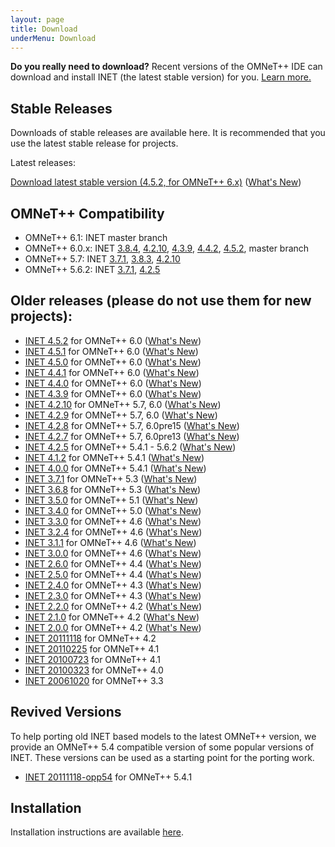 ```yaml
---
layout: page
title: Download
underMenu: Download
---
```


<div class="alert alert-warning">
<b>Do you really need to download?</b> Recent versions of the OMNeT++ IDE can download and install INET (the latest stable version) for you. <a href="Installation.html">Learn more.</a>
</div>

## Stable Releases

Downloads of stable releases are available here. It is recommended that you use the latest stable release for projects.

Latest releases:

<a class="btn btn-primary" href="https://github.com/inet-framework/inet/releases/download/v4.5.2/inet-4.5.2-src.tgz">Download latest stable version (4.5.2, for OMNeT++ 6.x)</a> ([What's New](https://github.com/inet-framework/inet/blob/v4.5.2/WHATSNEW))

## OMNeT++ Compatibility

* OMNeT++ 6.1: INET master branch
* OMNeT++ 6.0.x: INET [3.8.4], [4.2.10], [4.3.9], [4.4.2], [4.5.2], master branch
* OMNeT++ 5.7: INET [3.7.1], [3.8.3], [4.2.10]
* OMNeT++ 5.6.2: INET [3.7.1], [4.2.5]

## Older releases (please do not use them for new projects):

* [INET 4.5.2](https://github.com/inet-framework/inet/releases/download/v4.5.2/inet-4.5.2-src.tgz) for OMNeT++ 6.0 ([What's New](https://github.com/inet-framework/inet/blob/v4.5.2/WHATSNEW))
* [INET 4.5.1](https://github.com/inet-framework/inet/releases/download/v4.5.1/inet-4.5.1-src.tgz) for OMNeT++ 6.0 ([What's New](https://github.com/inet-framework/inet/blob/v4.5.1/WHATSNEW))
* [INET 4.5.0](https://github.com/inet-framework/inet/releases/download/v4.5.0/inet-4.5.0-src.tgz) for OMNeT++ 6.0 ([What's New](https://github.com/inet-framework/inet/blob/v4.5.0/WHATSNEW))
* [INET 4.4.1](https://github.com/inet-framework/inet/releases/download/v4.4.1/inet-4.4.1-src.tgz) for OMNeT++ 6.0 ([What's New](https://github.com/inet-framework/inet/blob/v4.4.1/WHATSNEW))
* [INET 4.4.0](https://github.com/inet-framework/inet/releases/download/v4.4.0/inet-4.4.0-src.tgz) for OMNeT++ 6.0 ([What's New](https://github.com/inet-framework/inet/blob/v4.4.0/WHATSNEW))
* [INET 4.3.9](https://github.com/inet-framework/inet/releases/download/v4.3.9/inet-4.3.9-src.tgz) for OMNeT++ 6.0 ([What's New](https://github.com/inet-framework/inet/blob/v4.3.9/WHATSNEW))
* [INET 4.2.10](https://github.com/inet-framework/inet/releases/download/v4.2.10/inet-4.2.10-src.tgz) for OMNeT++ 5.7, 6.0 ([What's New](https://github.com/inet-framework/inet/blob/v4.2.10/WHATSNEW))
* [INET 4.2.9](https://github.com/inet-framework/inet/releases/download/v4.2.9/inet-4.2.9-src.tgz) for OMNeT++ 5.7, 6.0 ([What's New](https://github.com/inet-framework/inet/blob/v4.2.9/WHATSNEW))
* [INET 4.2.8](https://github.com/inet-framework/inet/releases/download/v4.2.8/inet-4.2.8-src.tgz) for OMNeT++ 5.7, 6.0pre15 ([What's New](https://github.com/inet-framework/inet/blob/v4.2.8/WHATSNEW))
* [INET 4.2.7](https://github.com/inet-framework/inet/releases/download/v4.2.7/inet-4.2.7-src.tgz) for OMNeT++ 5.7, 6.0pre13 ([What's New](https://github.com/inet-framework/inet/blob/v4.2.7/WHATSNEW))
* [INET 4.2.5](https://github.com/inet-framework/inet/releases/download/v4.2.5/inet-4.2.5-src.tgz) for OMNeT++ 5.4.1 - 5.6.2 ([What's New](https://github.com/inet-framework/inet/blob/v4.2.5/WHATSNEW))
* [INET 4.1.2](https://github.com/inet-framework/inet/releases/download/v4.1.2/inet-4.1.2-src.tgz) for OMNeT++ 5.4.1 ([What's New](https://github.com/inet-framework/inet/blob/v4.1.2/WHATSNEW))
* [INET 4.0.0](https://github.com/inet-framework/inet/releases/download/v4.0.0/inet-4.0.0-src.tgz) for OMNeT++ 5.4.1 ([What's New](https://github.com/inet-framework/inet/blob/v4.0.0/WHATSNEW))
* [INET 3.7.1](https://github.com/inet-framework/inet/releases/download/v3.7.1/inet-3.7.1-src.tgz) for OMNeT++ 5.3 ([What's New](https://github.com/inet-framework/inet/blob/v3.7.1/WHATSNEW))
* [INET 3.6.8](https://github.com/inet-framework/inet/releases/download/v3.6.8/inet-3.6.8-src.tgz) for OMNeT++ 5.3 ([What's New](https://github.com/inet-framework/inet/blob/v3.6.8/WHATSNEW))
* [INET 3.5.0](https://github.com/inet-framework/inet/releases/download/v3.5.0/inet-3.5.0-src.tgz) for OMNeT++ 5.1 ([What's New](https://github.com/inet-framework/inet/blob/v3.5.0/WHATSNEW))
* [INET 3.4.0](https://github.com/inet-framework/inet/releases/download/v3.4.0/inet-3.4.0-src.tgz) for OMNeT++ 5.0 ([What's New](https://github.com/inet-framework/inet/blob/v3.4.0/WHATSNEW))
* [INET 3.3.0](https://github.com/inet-framework/inet/releases/download/v3.3.0/inet-3.3.0-src.tgz) for OMNeT++ 4.6 ([What's New](https://github.com/inet-framework/inet/blob/v3.3.0/WHATSNEW))
* [INET 3.2.4](https://github.com/inet-framework/inet/releases/download/v3.2.4/inet-3.2.4-src.tgz) for OMNeT++ 4.6 ([What's New](https://github.com/inet-framework/inet/blob/v3.2.4/WHATSNEW))
* [INET 3.1.1](https://github.com/inet-framework/inet/releases/download/v3.1.1/inet-3.1.1-src.tgz) for OMNeT++ 4.6 ([What's New](https://github.com/inet-framework/inet/blob/v3.1.1/WHATSNEW))
* [INET 3.0.0](https://github.com/inet-framework/inet/releases/download/v3.0.0/inet-3.0.0-src.tgz) for OMNeT++ 4.6 ([What's New](https://github.com/inet-framework/inet/blob/v3.0.0/WHATSNEW))
* [INET 2.6.0](https://github.com/inet-framework/inet/releases/download/v2.6.0/inet-2.6.0-src.tgz) for OMNeT++ 4.4 ([What's New](https://github.com/inet-framework/inet/blob/v2.6.0/WHATSNEW))
* [INET 2.5.0](https://github.com/inet-framework/inet/releases/download/v2.5.0/inet-2.5.0-src.tgz) for OMNeT++ 4.4 ([What's New](https://github.com/inet-framework/inet/blob/v2.5.0/WHATSNEW))
* [INET 2.4.0](https://github.com/inet-framework/inet/releases/download/v2.4.0/inet-2.4.0-src.tgz) for OMNeT++ 4.3 ([What's New](https://github.com/inet-framework/inet/blob/v2.4.0/WHATSNEW))
* [INET 2.3.0](https://github.com/inet-framework/inet/releases/download/v2.3.0/inet-2.3.0-src.tgz) for OMNeT++ 4.3 ([What's New](https://github.com/inet-framework/inet/blob/v2.3.0/WHATSNEW))
* [INET 2.2.0](https://github.com/inet-framework/inet/releases/download/v2.2.0/inet-2.2.0-src.tgz) for OMNeT++ 4.2 ([What's New](https://github.com/inet-framework/inet/blob/v2.2.0/WHATSNEW))
* [INET 2.1.0](https://github.com/inet-framework/inet/releases/download/v2.1.0/inet-2.1.0-src.tgz) for OMNeT++ 4.2 ([What's New](https://github.com/inet-framework/inet/blob/v2.1.0/WHATSNEW))
* [INET 2.0.0](https://github.com/inet-framework/inet/releases/download/v2.0.0/inet-2.0.0-src.tgz) for OMNeT++ 4.2 ([What's New](https://github.com/inet-framework/inet/blob/v2.0.0/WHATSNEW))
* [INET 20111118](https://github.com/inet-framework/inet/releases/download/master_20111118/inet-20111118-src.tgz) for OMNeT++ 4.2
* [INET 20110225](https://github.com/inet-framework/inet/releases/download/master_20110225/inet-20110225-src.tgz) for OMNeT++ 4.1
* [INET 20100723](https://github.com/inet-framework/inet/releases/download/master_20100723/inet-20100723-src.tgz) for OMNeT++ 4.1
* [INET 20100323](https://github.com/inet-framework/inet/releases/download/master_20100323/inet-20100323-src.tgz) for OMNeT++ 4.0
* [INET 20061020](https://github.com/inet-framework/inet/releases/download/v1.x/INET-20061020-src.tgz) for OMNeT++ 3.3

## Revived Versions

To help porting old INET based models to the latest OMNeT++ version, we provide an OMNeT++ 5.4 compatible version of some popular versions of INET. These versions can be used as a starting point for the porting work.

* [INET 20111118-opp54](https://github.com/inet-framework/inet/archive/master-20111118-opp54.tar.gz) for OMNeT++ 5.4.1

## Installation

Installation instructions are available [here](Installation.html).

[4.5.2]: <https://github.com/inet-framework/inet/releases/download/v4.5.2/inet-4.5.2-src.tgz>
[4.5.1]: <https://github.com/inet-framework/inet/releases/download/v4.5.1/inet-4.5.1-src.tgz>
[4.5.0]: <https://github.com/inet-framework/inet/releases/download/v4.5.0/inet-4.5.0-src.tgz>
[4.4.2]: <https://github.com/inet-framework/inet/releases/download/v4.4.2/inet-4.4.2-src.tgz>
[4.4.1]: <https://github.com/inet-framework/inet/releases/download/v4.4.1/inet-4.4.1-src.tgz>
[4.4.0]: <https://github.com/inet-framework/inet/releases/download/v4.4.0/inet-4.4.0-src.tgz>
[4.3.9]: <https://github.com/inet-framework/inet/releases/download/v4.3.9/inet-4.3.9-src.tgz>
[4.3.8]: <https://github.com/inet-framework/inet/releases/download/v4.3.8/inet-4.3.8-src.tgz>
[4.3.7]: <https://github.com/inet-framework/inet/releases/download/v4.3.7/inet-4.3.7-src.tgz>
[4.3.6]: <https://github.com/inet-framework/inet/releases/download/v4.3.6/inet-4.3.6-src.tgz>
[4.3.5]: <https://github.com/inet-framework/inet/releases/download/v4.3.5/inet-4.3.5-src.tgz>
[4.3.4]: <https://github.com/inet-framework/inet/releases/download/v4.3.4/inet-4.3.4-src.tgz>
[4.2.10]: <https://github.com/inet-framework/inet/releases/download/v4.2.10/inet-4.2.10-src.tgz>
[4.2.9]: <https://github.com/inet-framework/inet/releases/download/v4.2.9/inet-4.2.9-src.tgz>
[4.2.8]: <https://github.com/inet-framework/inet/releases/download/v4.2.8/inet-4.2.8-src.tgz>
[4.2.7]: <https://github.com/inet-framework/inet/releases/download/v4.2.7/inet-4.2.7-src.tgz>
[4.2.5]: <https://github.com/inet-framework/inet/releases/download/v4.2.5/inet-4.2.5-src.tgz>
[3.8.4]: <https://github.com/inet-framework/inet/releases/download/v3.8.4/inet-3.8.4-src.tgz>
[3.8.3]: <https://github.com/inet-framework/inet/releases/download/v3.8.3/inet-3.8.3-src.tgz>
[3.8.2]: <https://github.com/inet-framework/inet/releases/download/v3.8.2/inet-3.8.2-src.tgz>
[3.8.1]: <https://github.com/inet-framework/inet/releases/download/v3.8.1/inet-3.8.1-src.tgz>
[3.8.0]: <https://github.com/inet-framework/inet/releases/download/v3.8.0/inet-3.8.0-src.tgz>
[3.7.1]: <https://github.com/inet-framework/inet/releases/download/v3.7.1/inet-3.7.1-src.tgz>
